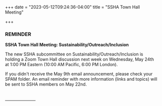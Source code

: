 +++
date = "2023-05-12T09:24:36-04:00"
title = "SSHA Town Hall Meeting"

+++

### **REMINDER**  

**SSHA Town Hall Meeting: Sustainability/Outreach/Inclusion**<br />

The new SSHA subcommittee on Sustainability/Outreach/Inclusion is holding a Zoom Town Hall discussion next week on Wednesday, May 24th at 1:00 PM Eastern (10:00 AM Pacific, 6:00 PM London).  

If you didn't receive the May 9th email announcement, please check your SPAM folder. An email reminder with more information (links and topics) will be sent to SSHA members on May 22nd.  

<br /><hr width="100">  
